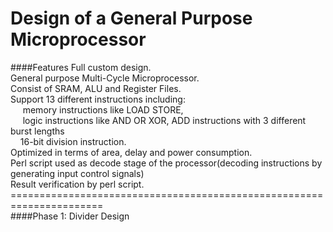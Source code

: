 Design of a General Purpose Microprocessor
===================================
####Features
Full custom design.&nbsp;<br />
General purpose Multi-Cycle Microprocessor.&nbsp;<br />
Consist of SRAM, ALU and Register Files.&nbsp;<br />
Support 13 different instructions including:&nbsp;<br />
&nbsp; &nbsp; &nbsp;memory instructions like LOAD STORE,&nbsp;<br />
&nbsp; &nbsp; &nbsp;logic instructions like AND OR XOR, ADD instructions with 3 different burst lengths<br />
&nbsp; &nbsp; 16-bit division instruction. &nbsp;<br />
Optimized in terms of area, delay and power consumption. &nbsp;<br />
Perl script used as decode stage of the processor(decoding instructions by generating input control signals)<br />
Result verification by perl script.<br />
======================================================================<br />
####Phase 1: Divider Design
